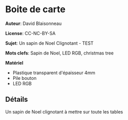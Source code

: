 Boite de carte
==============

**Auteur**: David Blaisonneau

**License**: CC-NC-BY-SA

**Sujet**: Un sapin de Noel Clignotant - TEST

**Mots clefs**: Sapin de Noel, LED RGB, christmas tree

**Matériel**

- Plastique transparent d'épaisseur 4mm
- Pile bouton
- LED RGB

Détails
--------
Un sapin de Noel clignotant à mettre sur toute les tables
